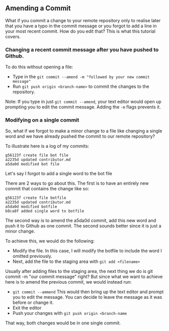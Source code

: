## Amending a Commit

What if you commit a change to your remote repository only to realise later that you have a typo in the commit message or you forgot to add a line in your most recent commit.
How do you edit that? This is what this tutorial covers.

### Changing a recent commit message after you have pushed to Github.
To do this without opening a file:
*   Type in the ```git commit --amend -m "followed by your new commit message"```
*   Run ```git push origin <branch-name>``` to commit the changes to the repository.

Note: If you type in just ```git commit --amend```, your text editor would open up prompting you to edit the commit message.
Adding the ``-m`` flags prevents it.

### Modifying on a single commit

So, what if we forgot to make a minor change to a file like changing a single word and we have already pushed the commit to our remote repository?

To illustrate here is a log of my commits:
```
g56123f create file bot file
a2235d updated contributor.md
a5da0d modified bot file
```
Let's say I forgot to add a single word to the bot file

There are 2 ways to go about this. The first is to have an entirely new commit that contains the change like so:
```
g56123f create file botfile
a2235d updated contributor.md
a5da0d modified botfile
b0ca8f added single word to botfile
```
The second way is to amend the a5da0d commit, add this new word and  push it to Github as one commit.
The second sounds better since it is just a minor change.

To achieve this, we would do the following:
*   Modify the file. In this case, I will modify the botfile to include the word I omitted previously.
*   Next, add the file to the staging area with ```git add <filename>```

 Usually after adding files to the staging area, the next thing we do is git commit -m "our commit message" right?
 But since what we want to achieve here is to amend the previous commit, we would instead run:

* ```git commit --ammend```
 This would then bring up the text editor and prompt you to edit the message. You can decide to leave the message as it was before or change it.
* Exit the editor
* Push your changes with ```git push origin <branch-name```

That way, both changes would be in one single commit.
